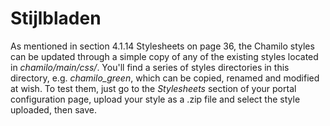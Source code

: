 # Stijlbladen

As mentioned in section 4.1.14 Stylesheets on page 36, the Chamilo styles can be updated through a simple copy of any of the existing styles located in _chamilo/main/css/_. You'll find a series of styles directories in this directory, e.g. _chamilo\_green_, which can be copied, renamed and modified at wish. To test them, just go to the _Stylesheets_ section of your portal configuration page, upload your style as a .zip file and select the style uploaded, then save.

